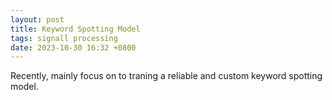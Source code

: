 ```yaml
---
layout: post
title: Keyword Spotting Model
tags: signall processing
date: 2023-10-30 16:32 +0800
---
```

Recently, mainly focus on to traning a reliable and custom keyword spotting model.

